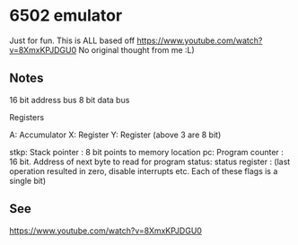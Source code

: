 # 6502 emulator

Just for fun.
This is ALL based off https://www.youtube.com/watch?v=8XmxKPJDGU0
No original thought from me :L)

## Notes

16 bit address bus
8 bit data bus

Registers

A: Accumulator
X: Register
Y: Register
(above 3 are 8 bit)

stkp: Stack pointer : 8 bit points to memory location
pc: Program counter : 16 bit. Address of next byte to read for program
status: status register  :  (last operation resulted in zero, disable interrupts etc. Each of these flags is a single bit)




## See

https://www.youtube.com/watch?v=8XmxKPJDGU0
